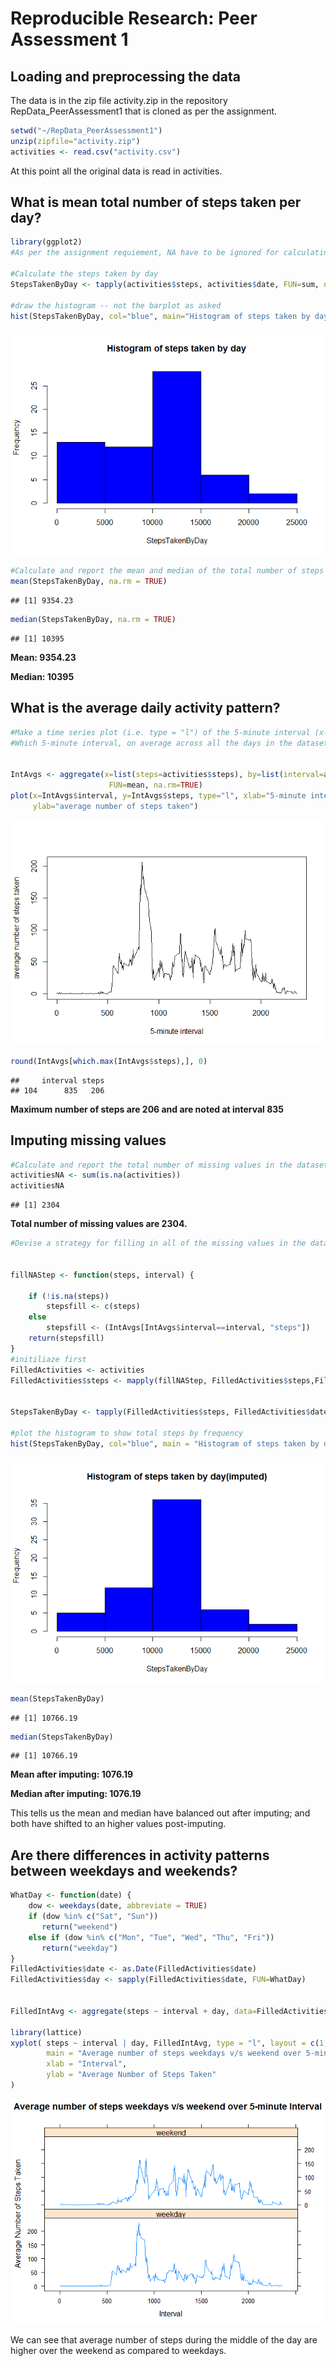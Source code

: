 # Reproducible Research: Peer Assessment 1


## Loading and preprocessing the data
The data is in the zip file activity.zip in the repository RepData_PeerAssessment1 that is
cloned as per the assignment.


```r
setwd("~/RepData_PeerAssessment1")
unzip(zipfile="activity.zip")
activities <- read.csv("activity.csv")
```
At this point all the original data is read in activities.

## What is mean total number of steps taken per day?

```r
library(ggplot2)
#As per the assignment requiement, NA have to be ignored for calculating mean.

#Calculate the steps taken by day
StepsTakenByDay <- tapply(activities$steps, activities$date, FUN=sum, na.rm=TRUE)

#draw the histogram -- not the barplot as asked
hist(StepsTakenByDay, col="blue", main="Histogram of steps taken by day")
```

![](PA1_template_files/figure-html/unnamed-chunk-2-1.png)<!-- -->

```r
#Calculate and report the mean and median of the total number of steps taken per day
mean(StepsTakenByDay, na.rm = TRUE)
```

```
## [1] 9354.23
```

```r
median(StepsTakenByDay, na.rm = TRUE)
```

```
## [1] 10395
```

**Mean: 9354.23**

**Median: 10395**

## What is the average daily activity pattern?

```r
#Make a time series plot (i.e. type = "l") of the 5-minute interval (x-axis) and the average #number of steps taken, averaged across all days (y-axis)
#Which 5-minute interval, on average across all the days in the dataset, contains the maximum #number of steps?


IntAvgs <- aggregate(x=list(steps=activities$steps), by=list(interval=activities$interval),
                      FUN=mean, na.rm=TRUE)
plot(x=IntAvgs$interval, y=IntAvgs$steps, type="l", xlab="5-minute interval",
     ylab="average number of steps taken")
```

![](PA1_template_files/figure-html/unnamed-chunk-3-1.png)<!-- -->

```r
round(IntAvgs[which.max(IntAvgs$steps),], 0)
```

```
##     interval steps
## 104      835   206
```

**Maximum number of steps are 206 and are noted at interval 835**

## Imputing missing values

```r
#Calculate and report the total number of missing values in the dataset (i.e. the total number #of rows with NAs)
activitiesNA <- sum(is.na(activities))
activitiesNA
```

```
## [1] 2304
```

**Total number of missing values are 2304.**


```r
#Devise a strategy for filling in all of the missing values in the dataset. The strategy does #not need to be sophisticated. For example, you could use the mean/median for that day, or the #mean for that 5-minute interval, etc.


fillNAStep <- function(steps, interval) {
    
    if (!is.na(steps))
        stepsfill <- c(steps)
    else
        stepsfill <- (IntAvgs[IntAvgs$interval==interval, "steps"])
    return(stepsfill)
}
#initiliaze first
FilledActivities <- activities
FilledActivities$steps <- mapply(fillNAStep, FilledActivities$steps,FilledActivities$interval)


StepsTakenByDay <- tapply(FilledActivities$steps, FilledActivities$date, FUN=sum)

#plot the histogram to show total steps by frequency
hist(StepsTakenByDay, col="blue", main = "Histogram of steps taken by day(imputed)")
```

![](PA1_template_files/figure-html/unnamed-chunk-5-1.png)<!-- -->

```r
mean(StepsTakenByDay)
```

```
## [1] 10766.19
```

```r
median(StepsTakenByDay)
```

```
## [1] 10766.19
```

**Mean after imputing: 1076.19**

**Median after imputing: 1076.19**

This tells us the mean and median have balanced out after imputing; and both have shifted to
an higher values post-imputing.

## Are there differences in activity patterns between weekdays and weekends?

```r
WhatDay <- function(date) {
    dow <- weekdays(date, abbreviate = TRUE)
    if (dow %in% c("Sat", "Sun"))
       return("weekend")
    else if (dow %in% c("Mon", "Tue", "Wed", "Thu", "Fri"))
       return("weekday")
}
FilledActivities$date <- as.Date(FilledActivities$date)
FilledActivities$day <- sapply(FilledActivities$date, FUN=WhatDay)


FilledIntAvg <- aggregate(steps ~ interval + day, data=FilledActivities, mean)

library(lattice)
xyplot( steps ~ interval | day, FilledIntAvg, type = "l", layout = c(1,2),
        main = "Average number of steps weekdays v/s weekend over 5-minute Interval",
        xlab = "Interval",
        ylab = "Average Number of Steps Taken"
)
```

![](PA1_template_files/figure-html/unnamed-chunk-6-1.png)<!-- -->

We can see that average number of steps during the middle of the day are higher over the weekend as compared to weekdays.
